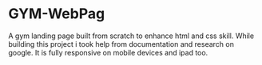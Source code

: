# GYM-WebPag

A gym landing page built from scratch to enhance html and css skill.
While building this project i took help from documentation and research on google.
It is fully responsive on mobile devices and ipad too.
